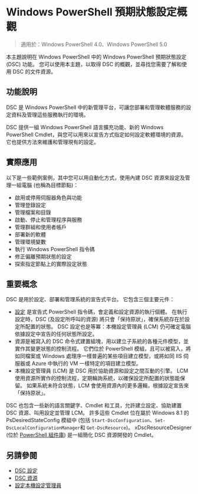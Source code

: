 # Windows PowerShell 預期狀態設定概觀 

> 適用於：Windows PowerShell 4.0、Windows PowerShell 5.0

本主題說明在 Windows PowerShell 中的 Windows PowerShell 預期狀態設定 (DSC) 功能。 您可以使用本主題，以取得 DSC 的概觀，並尋找您需要了解和使用 DSC 的文件資源。

## 功能說明
DSC 是 Windows PowerShell 中的新管理平台，可讓您部署和管理軟體服務的設定資料及管理這些服務執行的環境。

DSC 提供一組 Windows PowerShell 語言擴充功能、新的 Windows PowerShell Cmdlet，與您可以用來以宣告方式指定如何設定軟體環境的資源。 它也提供方法來維護和管理現有的設定。

## 實際應用
以下是一些範例案例，其中您可以用自動化方式，使用內建 DSC 資源來設定及管理一組電腦 (也稱為目標節點)：

* 啟用或停用伺服器角色與功能
* 管理登錄設定
* 管理檔案和目錄
* 啟動、停止和管理程序與服務
* 管理群組和使用者帳戶
* 部署新的軟體
* 管理環境變數
* 執行 Windows PowerShell 指令碼
* 修正偏離預期狀態的設定
* 探索指定節點上的實際設定狀態

## 重要概念
DSC 是用於設定、部署和管理系統的宣告式平台。 它包含三個主要元件：

* [設定](configurations.md) 是宣告式 PowerShell 指令碼，會定義和設定資源的執行個體。 在執行設定時，DSC (及設定所呼叫的資源) 將只會「保持原狀」，確保系統存在於設定所配置的狀態。 DSC 設定也是等冪：本機設定管理員 (LCM) 仍可確定電腦依據設定中宣告的任何狀態所設定。
* 資源是被寫入的 DSC 命令式建置組塊，用以建立子系統的各種元件模型，並實作其變更狀態的控制流程。 它們位於 PowerShell 模組，且可以被寫入，將如同檔案或 Windows 處理序一樣普遍的某些項目建立模型，或將如同 IIS 伺服器或 Azure 中執行的 VM 一樣特定的項目建立模型。
* 本機設定管理員 (LCM) 是 DSC 用於協助資源和設定之間互動的引擎。 LCM 使用資源所實作的控制流程，定期輪詢系統，以確保設定所配置的狀態能保留。 如果系統未符合狀態，LCM 會使用資源內的更多邏輯，根據設定宣告來「保持原狀」。 

DSC 也包含一些新的語言關鍵字、Cmdlet 和工具，允許建立設定、協助建置 DSC 資源、叫用設定並管理 LCM。 許多這些 Cmdlet 位在屬於 Windows 8.1 的 PsDesiredStateConfig 模組中 (包括 `Start-DscConfiguration`、`Set-DscLocalConfigurationManager`和 `Get-DscResource`)。 xDscResourceDesigner (位於 [PowerShell 組件庫](https://www.powershellgallery.com/packages/xDSCResourceDesigner/)) 是一組簡化 DSC 資源開發的 Cmdlet。

## 另請參閱
* [DSC 設定](configurations.md)
* [DSC 資源](resources.md)
* [設定本機設定管理員](metaconfig.md)



<!--HONumber=Feb16_HO4-->


